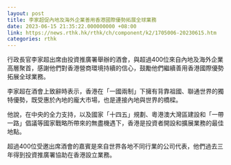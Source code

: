 ```yaml
---
layout: post
title: 李家超促內地及海外企業善用香港國際優勢拓展全球業務
date: 2023-06-15 21:35:22.000000000 +08:00
link: https://news.rthk.hk/rthk/ch/component/k2/1705006-20230615.htm
categories: rthk
---
```


行政長官李家超出席由投資推廣署舉辦的酒會，與超過400位來自內地及海外企業高層聚首，感謝他們對香港營商環境持續的信心，鼓勵他們繼續善用香港國際優勢拓展全球業務。

李家超在酒會上致辭時表示，香港在「一國兩制」下擁有背靠祖國、聯通世界的獨特優勢，既受惠於內地的龐大市場，也是連接內地與世界的橋樑。

他說，在中央的全力支持，以及國家「十四五」規劃、粵港澳大灣區建設和「一帶一路」倡議等國家戰略所帶來的無盡機遇下，香港是投資者開設和擴展業務的最佳地點。

超過400位受邀出席酒會的嘉賓是來自世界各地不同行業的公司代表，他們過去三年得到投資推廣署協助在香港設立業務。
